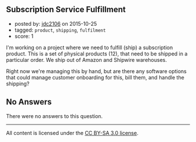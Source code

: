 ## Subscription Service Fulfillment

- posted by: [jdc2106](https://stackexchange.com/users/5010529/jdc2106) on 2015-10-25
- tagged: `product`, `shipping`, `fulfilment`
- score: 1

<p>I'm working on a project where we need to fulfill (ship) a subscription product.  This is a set of physical products (12), that need to be shipped in a particular order.  We ship out of Amazon and Shipwire warehouses.</p>

<p>Right now we're managing this by hand, but are there any software options that could manage customer onboarding for this, bill them, and handle the shipping?</p>


## No Answers

There were no answers to this question.


---

All content is licensed under the [CC BY-SA 3.0 license](https://creativecommons.org/licenses/by-sa/3.0/).
